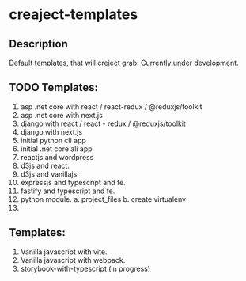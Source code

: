 # creaject-templates

## Description
Default templates, that will creject grab. Currently under development.

## TODO Templates:
1. asp .net core with react / react-redux / @reduxjs/toolkit
2. asp .net core with next.js
3. django with react / react - redux / @reduxjs/toolkit
4. django with next.js
5. initial python cli app
6. initial .net core ali app
7. reactjs and wordpress
8. d3js and react.
9. d3js and vanillajs.
10. expressjs and typescript and fe.
11. fastify and typescript and fe.
12. python module.
  a. project_files
  b. create virtualenv
13. 

## Templates:
1. Vanilla javascript with vite.
2. Vanilla javascript with webpack.
3. storybook-with-typescript (in progress)
